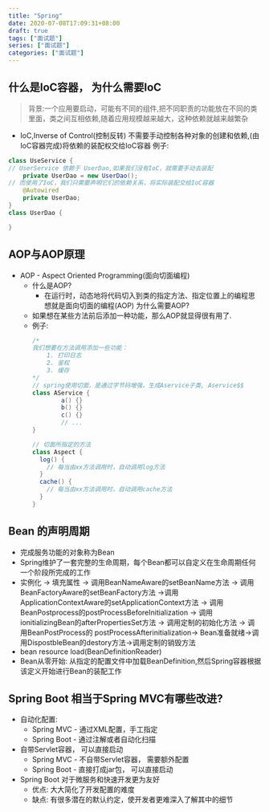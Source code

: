 ```yaml
---
title: "Spring"
date: 2020-07-08T17:09:31+08:00
draft: true
tags: ["面试题"]
series: ["面试题"]
categories: ["面试题"]
---
```


## 什么是IoC容器， 为什么需要IoC
> 背景:一个应用要启动，可能有不同的组件,把不同职责的功能放在不同的类里面，类之间互相依赖,随着应用规模越来越大，这种依赖就越来越繁杂
+ IoC,Inverse of Control(控制反转) 不需要手动控制各种对象的创建和依赖,(由IoC容器完成)将依赖的装配权交给IoC容器 例子:
```java
class UseService {
// UserService 依赖于 UserDao,如果我们没有IoC，就需要手动去装配
    private UserDao = new UserDao();
// 而使用了IoC，我们只需要声明它们的依赖关系，将实际装配交给IoC容器
    @Autowired
    private UserDao;
}
class UserDao {

}

```


## AOP与AOP原理
+ AOP - Aspect Oriented Programming(面向切面编程)
  + 什么是AOP?
    + 在运行时，动态地将代码切入到类的指定方法、指定位置上的编程思想就是面向切面的编程(AOP)
为什么需要AOP?
  + 如果想在某些方法前后添加一种功能，那么AOP就显得很有用了.
  + 例子:
    ```java
    /*
    我们想要在方法调用添加一些功能：
        1. 打印日志
        2. 鉴权
        3. 缓存
    */
    // spring使用切面，是通过字节码增强，生成Aservice子类, Aservice$$
    class AService {
            a() {}
            b() {}
            c() {}
            // ...
    }

    // 切面所指定的方法
    class Aspect {
      log() {
        // 每当由xx方法调用时，自动调用log方法
      }
      cache() {
        // 每当由xx方法调用时，自动调用cache方法
      }
    }
      ``` 

## Bean 的声明周期
+ 完成服务功能的对象称为Bean
+ Spring维护了一套完整的生命周期，每个Bean都可以自定义在生命周期任何一个阶段所完成的工作
+ 实例化 -> 填充属性 -> 调用BeanNameAware的setBeanName方法 -> 调用BeanFactoryAware的setBeanFactory方法
->调用ApplicationContextAware的setApplicationContext方法 -> 调用BeanPostprocess的postProcessBeforeInitialization
-> 调用ionitializingBean的afterPropertiesSet方法 -> 调用定制的初始化方法 -> 调用BeanPostProcess的
postProcessAfterinitialization-> Bean准备就绪->调用DispostbleBean的destory方法->调用定制的销毁方法
+ bean resource load(BeanDefinitionReader)
+ Bean从零开始: 从指定的配置文件中加载BeanDefinition,然后Spring容器根据该定义开始进行Bean的装配工作

## Spring Boot 相当于Spring MVC有哪些改进?
+ 自动化配置: 
  + Spring MVC - 通过XML配置，手工指定
  + Spring Boot - 通过注解或者自动化扫描
+ 自带Servlet容器， 可以直接启动
  + Spring MVC - 不自带Servlet容器， 需要额外配置
  + Spring Boot - 直接打成jar包， 可以直接启动
+ Spring Boot 对于微服务和快速开发更为友好
  + 优点: 大大简化了开发配置的难度
  + 缺点: 有很多潜在的默认约定，使开发者更难深入了解其中的细节